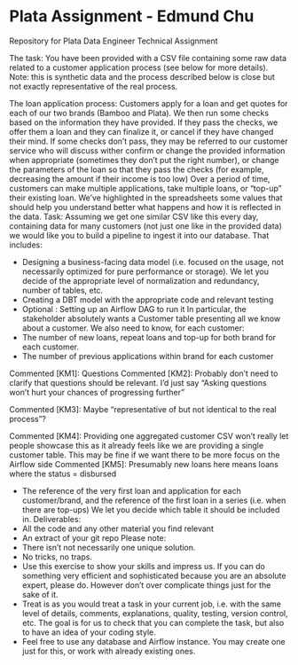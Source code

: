 # Plata Assignment - Edmund Chu
Repository for Plata Data Engineer Technical Assignment

The task:
You have been provided with a CSV file containing some raw data related to a customer application
process (see below for more details). Note: this is synthetic data and the process described below is
close but not exactly representative of the real process.

The loan application process:
Customers apply for a loan and get quotes for each of our two brands (Bamboo and Plata). We then
run some checks based on the information they have provided. If they pass the checks, we offer
them a loan and they can finalize it, or cancel if they have changed their mind.
If some checks don’t pass, they may be referred to our customer service who will discuss wither
confirm or change the provided information when appropriate (sometimes they don’t put the right
number), or change the parameters of the loan so that they pass the checks (for example,
decreasing the amount if their income is too low)
Over a period of time, customers can make multiple applications, take multiple loans, or “top-up”
their existing loan.
We’ve highlighted in the spreadsheets some values that should help you understand better what
happens and how it is reflected in the data.
Task:
Assuming we get one similar CSV like this every day, containing data for many customers (not just
one like in the provided data) we would like you to build a pipeline to ingest it into our database.
That includes:
- Designing a business-facing data model (i.e. focused on the usage, not necessarily optimized
for pure performance or storage). We let you decide of the appropriate level of
normalization and redundancy, number of tables, etc.
- Creating a DBT model with the appropriate code and relevant testing
- Optional : Setting up an Airflow DAG to run it
In particular, the stakeholder absolutely wants a Customer table presenting all we know about a
customer. We also need to know, for each customer:
- The number of new loans, repeat loans and top-up for both brand for each customer.
- The number of previous applications within brand for each customer

Commented [KM1]: Questions
Commented [KM2]: Probably don’t need to clarify that
questions should be relevant. I’d just say “Asking questions
won’t hurt your chances of progressing further”

Commented [KM3]: Maybe “representative of but not
identical to the real process”?

Commented [KM4]: Providing one aggregated customer
CSV won’t really let people showcase this as it already feels
like we are providing a single customer table.
This may be fine if we want there to be more focus on the
Airflow side
Commented [KM5]: Presumably new loans here means
loans where the status = disbursed

- The reference of the very first loan and application for each customer/brand, and the
reference of the first loan in a series (i.e. when there are top-ups)
We let you decide which table it should be included in.
Deliverables:
- All the code and any other material you find relevant
- An extract of your git repo
Please note:
- There isn’t not necessarily one unique solution.
- No tricks, no traps.
- Use this exercise to show your skills and impress us. If you can do something very efficient
and sophisticated because you are an absolute expert, please do. However don’t over
complicate things just for the sake of it.
- Treat is as you would treat a task in your current job, i.e. with the same level of details,
comments, explanations, quality, testing, version control, etc. The goal is for us to check that
you can complete the task, but also to have an idea of your coding style.
- Feel free to use any database and Airflow instance. You may create one just for this, or work
with already existing ones.